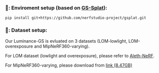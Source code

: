### 📖: Enviroment setup (based on [GS-Splat](https://github.com/nerfstudio-project/gsplat)):
```
pip install git+https://github.com/nerfstudio-project/gsplat.git
```

### 📖: Dataset setup:
Our Luminance-GS is evluated on 3 datasets (LOM-lowlight, LOM-overexposure and MipNeRF360-varying).

For LOM dataset (lowlight and overexposure), please refer to [Aleth-NeRF](https://github.com/cuiziteng/Aleth-NeRF).

For MipNeRF360-varying, please download from [link (8.47GB)](https://drive.google.com/file/d/1x0EHT5z9ZrA6JV7-y8A8ijQNFCRTjVMW/view?usp=sharing)


